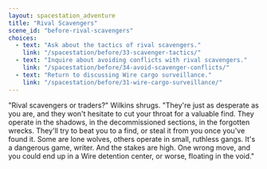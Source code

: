 ```yaml
---
layout: spacestation_adventure
title: "Rival Scavengers"
scene_id: "before-rival-scavengers"
choices:
  - text: "Ask about the tactics of rival scavengers."
    link: "/spacestation/before/33-scavenger-tactics/"
  - text: "Inquire about avoiding conflicts with rival scavengers."
    link: "/spacestation/before/34-avoid-scavenger-conflicts/"
  - text: "Return to discussing Wire cargo surveillance."
    link: "/spacestation/before/31-wire-cargo-surveillance/"
---
```


"Rival scavengers or traders?" Wilkins shrugs. "They're just as desperate as you are, and they won't hesitate to cut your throat for a valuable find. They operate in the shadows, in the decommissioned sections, in the forgotten wrecks. They'll try to beat you to a find, or steal it from you once you've found it. Some are lone wolves, others operate in small, ruthless gangs. It's a dangerous game, writer. And the stakes are high. One wrong move, and you could end up in a Wire detention center, or worse, floating in the void."
